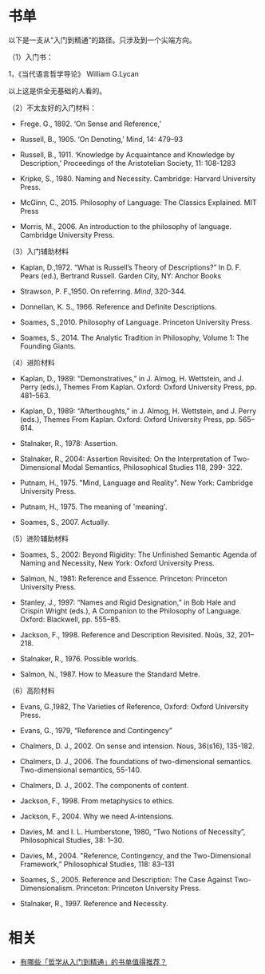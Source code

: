 # 书单


以下是一支从“入门到精通”的路径。只涉及到一个尖端方向。


（1）入门书：

1，《当代语言哲学导论》 William G.Lycan

以上这是供全无基础的人看的。

（2）不太友好的入门材料：

- Frege. G., 1892. ‘On Sense and Reference,’

- Russell, B., 1905. ‘On Denoting,’ Mind, 14: 479–93

- Russell, B., 1911. ‘Knowledge by Acquaintance and Knowledge by Description,’ Proceedings of the Aristotelian Society, 11: 108-1283

- Kripke, S., 1980. Naming and Necessity. Cambridge: Harvard University Press.

- McGinn, C., 2015. Philosophy of Language: The Classics Explained. MIT Press

- Morris, M., 2006. An introduction to the philosophy of language. Cambridge University Press.



（3）入门辅助材料

- Kaplan, D.,1972. “What is Russell’s Theory of Descriptions?” In D. F. Pears (ed.), Bertrand Russell. Garden City, NY: Anchor Books

- Strawson, P. F.,1950. On referring. *Mind*, 320-344.

- Donnellan, K. S., 1966. Reference and Definite Descriptions.

- Soames, S.,2010. Philosophy of Language. Princeton University Press.

- Soames, S., 2014. The Analytic Tradition in Philosophy, Volume 1: The Founding Giants.



 （4）进阶材料


- Kaplan, D., 1989: “Demonstratives,” in J. Almog, H. Wettstein, and J. Perry (eds.), Themes From Kaplan. Oxford: Oxford University Press, pp. 481–563.

- Kaplan, D., 1989: “Afterthoughts,” in J. Almog, H. Wettstein, and J. Perry (eds.), Themes From Kaplan. Oxford: Oxford University Press, pp. 565–614.

- Stalnaker, R., 1978: Assertion.

- Stalnaker, R., 2004: Assertion Revisited: On the Interpretation of Two-Dimensional Modal Semantics, Philosophical Studies 118, 299- 322.

- Putnam, H., 1975. "Mind, Language and Reality". New York: Cambridge University Press.

- Putnam, H., 1975. The meaning of 'meaning'.

- Soames, S.,  2007. Actually.



 （5）进阶辅助材料

- Soames, S., 2002: Beyond Rigidity: The Unfinished Semantic Agenda of Naming and Necessity, New York: Oxford University Press.

- Salmon, N., 1981: Reference and Essence. Princeton: Princeton University Press.

- Stanley, J., 1997: “Names and Rigid Designation,” in Bob Hale and Crispin Wright (eds.), A Companion to the Philosophy of Language. Oxford: Blackwell, pp. 555–85.

- Jackson, F., 1998. Reference and Description Revisited. Noûs, 32, 201–218.

- Stalnaker, R., 1976. Possible worlds.

- Salmon, N., 1987. How to Measure the Standard Metre.


 （6）高阶材料



- Evans, G.,1982, The Varieties of Reference, Oxford: Oxford University Press.

- Evans, G., 1979, “Reference and Contingency”

- Chalmers, D. J., 2002. On sense and intension. Nous, 36(s16), 135-182.

- Chalmers, D. J., 2006. The foundations of two-dimensional semantics. Two-dimensional semantics, 55-140.

- Chalmers, D. J., 2002. The components of content.

- Jackson, F., 1998. From metaphysics to ethics.

- Jackson, F., 2004. Why we need A-intensions.

- Davies, M. and I. L. Humberstone, 1980, “Two Notions of Necessity”, Philosophical Studies, 38: 1–30.

- Davies, M., 2004. "Reference, Contingency, and the Two-Dimensional Framework,” Philosophical Studies, 118: 83–131

- Soames, S., 2005. Reference and Description: The Case Against Two-Dimensionalism. Princeton: Princeton University Press.

- Stalnaker, R., 1997. Reference and Necessity.




# 相关

- [有哪些「哲学从入门到精通」的书单值得推荐？](https://www.zhihu.com/question/35450033)

